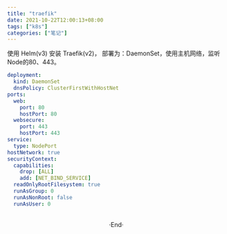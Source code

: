 ```yaml
---
title: "traefik"
date: 2021-10-22T12:00:13+08:00
tags: ["k8s"]
categories: ["笔记"]
---
```


使用 Helm(v3) 安装 Traefik(v2)，
部署为：DaemonSet，使用主机网络，监听Node的80、443。

```yaml
deployment:
  kind: DaemonSet
  dnsPolicy: ClusterFirstWithHostNet
ports:
  web:
    port: 80
    hostPort: 80
  websecure:
    port: 443
    hostPort: 443
service:
  type: NodePort
hostNetwork: true
securityContext:
  capabilities:
    drop: [ALL]
    add: [NET_BIND_SERVICE]
  readOnlyRootFilesystem: true
  runAsGroup: 0
  runAsNonRoot: false
  runAsUser: 0
```

<br>

<center>  ·End·  </center>
